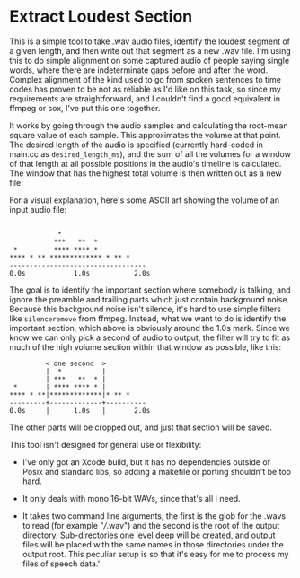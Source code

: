 # Extract Loudest Section

This is a simple tool to take .wav audio files, identify the loudest segment of a given length, and
then write out that segment as a new .wav file. I'm using this to do simple alignment on some
captured audio of people saying single words, where there are indeterminate gaps before and after
the word. Complex alignment of the kind used to go from spoken sentences to time codes has proven to
be not as reliable as I'd like on this task, so since my requirements are straightforward, and I
couldn't find a good equivalent in ffmpeg or sox, I've put this one together.

It works by going through the audio samples and calculating the root-mean square value of each
sample. This approximates the volume at that point. The desired length of the audio is specified
(currently hard-coded in main.cc as `desired_length_ms`), and the sum of all the volumes for a
window of that length at all possible positions in the audio's timeline is calculated. The window
that has the highest total volume is then written out as a new file.

For a visual explanation, here's some ASCII art showing the volume of an input audio file:

```

            *     
           ***   **  *
 *         **** **** *
**** * ** ************* * ** *
----------------------------------
0.0s            1.0s           2.0s
```

The goal is to identify the important section where somebody is talking, and ignore the preamble
and trailing parts which just contain background noise. Because this background noise isn't silence,
it's hard to use simple filters like `silenceremove` from ffmpeg. Instead, what we want to do is
identify the important section, which above is obviously around the 1.0s mark. Since we know we can
only pick a second of audio to output, the filter will try to fit as much of the high volume section
within that window as possible, like this:

```
         < one second  > 
         |  *          |
         | ***   **  * |
 *       | **** **** * |
**** * **|*************|* ** *
---------+-------------+----------
0.0s     |      1.0s   |       2.0s
```

The other parts will be cropped out, and just that section will be saved.

This tool isn't designed for general use or flexibility:

 - I've only got an Xcode build, but it has no dependencies outside of Posix and standard libs, so
adding a makefile or porting shouldn't be too hard.

 - It only deals with mono 16-bit WAVs, since that's all I need.

 - It takes two command line arguments, the first is the glob for the .wavs to read (for example
"*/*.wav") and the second is the root of the output directory. Sub-directories one level deep
will be created, and output files will be placed with the same names in those directories under the
output root. This peculiar setup is so that it's easy for me to process my files of speech data.'
